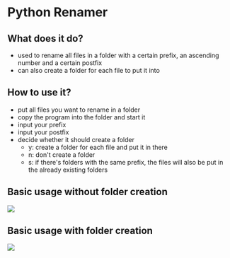 # Python Renamer
## What does it do?
- used to rename all files in a folder with a certain prefix, an ascending number and a certain postfix
- can also create a folder for each file to put it into
## How to use it?
- put all files you want to rename in a folder
- copy the program into the folder and start it
- input your prefix
- input your postfix
- decide whether it should create a folder
    - y: create a folder for each file and put it in there
    - n: don't create a folder
    - s: if there's folders with the same prefix, the files will also be put in the already existing folders

## Basic usage without folder creation
![](https://i.imgur.com/M0LHLg1.gif)

## Basic usage with folder creation
![](https://i.imgur.com/VuQlhdQ.gif)
